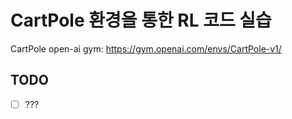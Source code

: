 # CartPole 환경을 통한 RL 코드 실습

CartPole open-ai gym: https://gym.openai.com/envs/CartPole-v1/





## TODO

- [ ] ???

